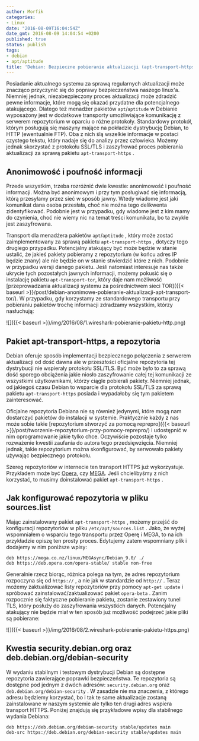 ```yaml
---
author: Morfik
categories:
- Linux
date: "2016-08-09T16:04:54Z"
date_gmt: 2016-08-09 14:04:54 +0200
published: true
status: publish
tags:
- debian
- apt/aptitude
title: 'Debian: Bezpieczne pobieranie aktualizacji (apt-transport-https)'
---
```


Posiadanie aktualnego systemu za sprawą regularnych aktualizacji może znacząco przyczynić się do
poprawy bezpieczeństwa naszego linux'a. Niemniej jednak, niezabezpieczony proces aktualizacji może
zdradzić pewne informacje, które mogą się okazać przydatne dla potencjalnego atakującego. Dlatego
też menadżer pakietów `apt`/`aptitude` w Debianie wyposażony jest w dodatkowe transporty
umożliwiające komunikację z serwerem repozytorium w oparciu o różne protokoły. Standardowy
protokół, którym posługują się maszyny mające na pokładzie dystrybucję Debian, to HTTP
(ewentualnie FTP). Oba z nich ślą wszelkie informacje w postaci czystego tekstu, który nadaje się do
analizy przez człowieka. Możemy jednak skorzystać z protokołu SSL/TLS i zaszyfrować proces
pobierania aktualizacji za sprawą pakietu `apt-transport-https` .

<!--more-->
## Anonimowość i poufność informacji

Przede wszystkim, trzeba rozróżnić dwie kwestie: anonimowość i poufność informacji. Można być
anonimowym i przy tym posługiwać się informacją, którą przesyłamy przez sieć w sposób jawny. Wtedy
wiadome jest jaki komunikat dana osoba przesłała, choć nie można tego delikwenta zidentyfikować.
Podobnie jest w przypadku, gdy wiadome jest z kim mamy do czynienia, choć nie wiemy nic na temat
treści komunikatu, bo ta zwykle jest zaszyfrowana.

Transport dla menadżera pakietów `apt`/`aptitude` , który może zostać zaimplementowany za sprawą
pakietu `apt-transport-https` , dotyczy tego drugiego przypadku. Potencjalny atakujący być może
będzie w stanie ustalić, że jakieś pakiety pobieramy z repozytorium (w końcu adres IP będzie znany)
ale nie będzie on w stanie stwierdzić które z nich. Podobnie w przypadku wersji danego pakietu.
Jeśli natomiast interesuje nas także ukrycie tych pozostałych jawnych informacji, możemy pokusić
się o instalację pakietu `apt-transport-tor`, który daje nam możliwość [przeprowadzania
aktualizacji systemu za pośrednictwem sieci
TOR]({{< baseurl >}}/post/debian-anonimowe-pobieranie-aktualizacji-apt-transport-tor/). W
przypadku, gdy korzystamy ze standardowego transportu przy pobieraniu pakietów trochę informacji
zdradzamy wszystkim, którzy nasłuchują:

![]({{< baseurl >}}/img/2016/08/1.wireshark-pobieranie-pakietu-http.png)

## Pakiet apt-transport-https, a repozytoria

Debian oferuje sposób implementacji bezpiecznego połączenia z serwerem aktualizacji od dość dawna
ale w przeszłości oficjalne repozytoria tej dystrybucji nie wspierały protokołu SSL/TLS. Być może
było to za sprawą dość sporego obciążenia jakie niosło zaszyfrowanie całej tej komunikacji ze
wszystkimi użytkownikami, którzy ciągle pobierali pakiety. Niemniej jednak, od jakiegoś czasu Debian
to wsparcie dla protokołu SSL/TLS za sprawą pakietu `apt-transport-https` posiada i wypadałoby się
tym pakietem zainteresować.

Oficjalne repozytoria Debiana nie są również jedynymi, które mogą nam dostarczyć pakietów do
instalacji w systemie. Praktycznie każdy z nas może sobie takie [repozytorium stworzyć za pomocą
reprepro]({{< baseurl >}}/post/tworzenie-repozytorium-przy-pomocy-reprepro/) i udostępnić w nim
oprogramowanie jakie tylko chce. Oczywiście pozostaje tylko rozważenie kwestii zaufania do autora
tego przedsięwzięcia. Niemniej jednak, takie repozytorium można skonfigurować, by serwowało pakiety
używając bezpiecznego protokołu.

Szereg repozytoriów w internecie ten transport HTTPS już wykorzystuje. Przykładem może być
[Opera](https://deb.opera.com/manual.html), czy
[MEGA](https://mega.co.nz/linux/MEGAsync/Debian_9.0/). Jeśli chcielibyśmy z nich korzystać, to
musimy doinstalować pakiet `apt-transport-https` .

## Jak konfigurować repozytoria w pliku sources.list

Mając zainstalowany pakiet `apt-transport-https` , możemy przejść do konfiguracji repozytoriów w
pliku `/etc/apt/sources.list` . Jako, że wyżej wspomniałem o wsparciu tego transportu przez Operę i
MEGA, to na ich przykładzie opiszę ten prosty proces. Edytujemy zatem wspomniany plik i dodajemy w
nim poniższe wpisy:

    deb https://mega.co.nz/linux/MEGAsync/Debian_9.0/ ./
    deb https://deb.opera.com/opera-stable/ stable non-free

Generalnie rzecz biorąc, różnica polega na tym, że adres repozytorium rozpoczyna się od `https://` ,
a nie jak w standardzie od `http://` . Teraz możemy zaktualizować listy repozytoriów przy pomocy
`apt-get update` i spróbować zainstalować/zaktualizować pakiet `opera-beta` . Zanim rozpocznie się
faktyczne pobieranie pakietu, zostanie zestawiony tunel TLS, który posłuży do zaszyfrowania
wszystkich danych. Potencjalny atakujący nie będzie miał w ten sposób już możliwość podejrzeć jakie
pliki są pobierane:

![]({{< baseurl >}}/img/2016/08/2.wireshark-pobieranie-pakietu-https.png)

## Kwestia security.debian.org oraz deb.debian.org/debian-security

W wydaniu stabilnym i testowym dystrybucji Debian są dostępne repozytoria zawierające poprawki
bezpieczeństwa. Te repozytoria są dostępne pod jednym z dwóch adresów: `security.debian.org` oraz
`deb.debian.org/debian-security` . W zasadzie nie ma znaczenia, z którego adresu będziemy korzystać,
bo i tak te same aktualizacje zostaną zainstalowane w naszym systemie ale tylko ten drugi adres
wspiera transport HTTPS. Poniżej znajdują się przykładowe wpisy dla stabilnego wydania Debiana:

    deb https://deb.debian.org/debian-security stable/updates main
    deb-src https://deb.debian.org/debian-security stable/updates main
